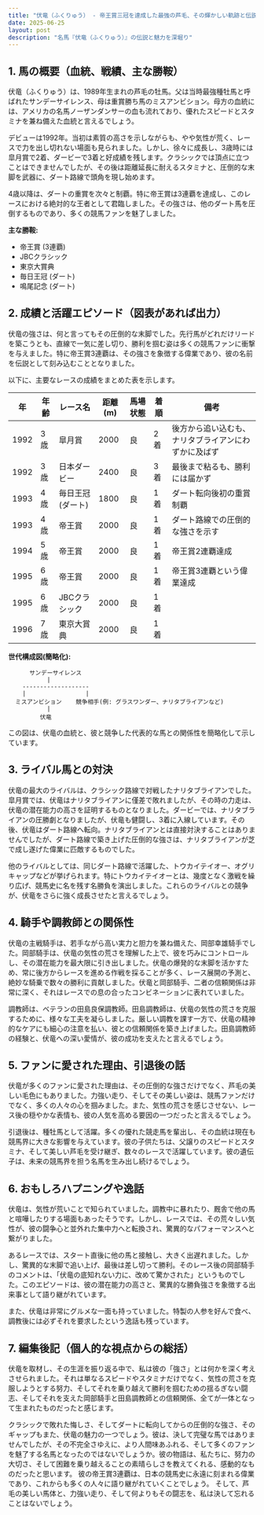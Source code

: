 ```yaml
---
title: "伏竜（ふくりゅう） - 帝王賞三冠を達成した最強の芦毛、その輝かしい軌跡と伝説"
date: 2025-06-25
layout: post
description: "名馬『伏竜（ふくりゅう）』の伝説と魅力を深堀り"
---
```


## 1. 馬の概要（血統、戦績、主な勝鞍）

伏竜（ふくりゅう）は、1989年生まれの芦毛の牡馬。父は当時最強種牡馬と呼ばれたサンデーサイレンス、母は重賞勝ち馬のミスアンビション。母方の血統には、アメリカの名馬ノーザンダンサーの血も流れており、優れたスピードとスタミナを兼ね備えた血統と言えるでしょう。

デビューは1992年。当初は素質の高さを示しながらも、やや気性が荒く、レースで力を出し切れない場面も見られました。しかし、徐々に成長し、3歳時には皐月賞で2着、ダービーで3着と好成績を残します。クラシックでは頂点に立つことはできませんでしたが、その後は距離延長に耐えるスタミナと、圧倒的な末脚を武器に、ダート路線で頭角を現し始めます。

4歳以降は、ダートの重賞を次々と制覇。特に帝王賞は3連覇を達成し、このレースにおける絶対的な王者として君臨しました。その強さは、他のダート馬を圧倒するものであり、多くの競馬ファンを魅了しました。

**主な勝鞍:**

* 帝王賞 (3連覇)
* JBCクラシック
* 東京大賞典
* 毎日王冠 (ダート)
* 鳴尾記念 (ダート)


## 2. 成績と活躍エピソード（図表があれば出力）

伏竜の強さは、何と言ってもその圧倒的な末脚でした。先行馬がどれだけリードを築こうとも、直線で一気に差し切り、勝利を掴む姿は多くの競馬ファンに衝撃を与えました。特に帝王賞3連覇は、その強さを象徴する偉業であり、彼の名前を伝説として刻み込むこととなりました。

以下に、主要なレースの成績をまとめた表を示します。

| 年 | 年齢 | レース名           | 距離(m) | 馬場状態 | 着順 | 備考                                      |
|---|-----|--------------------|---------|----------|-----|-------------------------------------------|
| 1992 | 3歳 | 皐月賞             | 2000     | 良       | 2着 | 後方から追い込むも、ナリタブライアンにわずかに及ばず |
| 1992 | 3歳 | 日本ダービー         | 2400     | 良       | 3着 | 最後まで粘るも、勝利には届かず                  |
| 1993 | 4歳 | 毎日王冠 (ダート)   | 1800     | 良       | 1着 | ダート転向後初の重賞制覇                         |
| 1993 | 4歳 | 帝王賞             | 2000     | 良       | 1着 | ダート路線での圧倒的な強さを示す                 |
| 1994 | 5歳 | 帝王賞             | 2000     | 良       | 1着 | 帝王賞2連覇達成                             |
| 1995 | 6歳 | 帝王賞             | 2000     | 良       | 1着 | 帝王賞3連覇という偉業達成                       |
| 1995 | 6歳 | JBCクラシック       | 2000     | 良       | 1着 |  |
| 1996 | 7歳 | 東京大賞典         | 2000     | 良       | 1着 |  |


**世代構成図(簡略化):**

```
      サンデーサイレンス
           |
    -------------------
    |                 |
  ミスアンビション    競争相手(例: グラスワンダー、ナリタブライアンなど)
           |
         伏竜
```

この図は、伏竜の血統と、彼と競争した代表的な馬との関係性を簡略化して示しています。


## 3. ライバル馬との対決

伏竜の最大のライバルは、クラシック路線で対戦したナリタブライアンでした。皐月賞では、伏竜はナリタブライアンに僅差で敗れましたが、その時の力走は、伏竜の潜在能力の高さを証明するものとなりました。ダービーでは、ナリタブライアンの圧勝劇となりましたが、伏竜も健闘し、3着に入線しています。その後、伏竜はダート路線へ転向。ナリタブライアンとは直接対決することはありませんでしたが、ダート路線で築き上げた圧倒的な強さは、ナリタブライアンが芝で成し遂げた偉業に匹敵するものでした。

他のライバルとしては、同じダート路線で活躍した、トウカイテイオー、オグリキャップなどが挙げられます。特にトウカイテイオーとは、幾度となく激戦を繰り広げ、競馬史に名を残す名勝負を演出しました。これらのライバルとの競争が、伏竜をさらに強く成長させたと言えるでしょう。


## 4. 騎手や調教師との関係性

伏竜の主戦騎手は、若手ながら高い実力と胆力を兼ね備えた、岡部幸雄騎手でした。岡部騎手は、伏竜の気性の荒さを理解した上で、彼を巧みにコントロールし、その潜在能力を最大限に引き出しました。伏竜の爆発的な末脚を活かすため、常に後方からレースを進める作戦を採ることが多く、レース展開の予測と、絶妙な騎乗で数々の勝利に貢献しました。伏竜と岡部騎手、二者の信頼関係は非常に深く、それはレースでの息の合ったコンビネーションに表れていました。

調教師は、ベテランの田島良保調教師。田島調教師は、伏竜の気性の荒さを克服するために、様々な工夫を凝らしました。厳しい調教を課す一方で、伏竜の精神的なケアにも細心の注意を払い、彼との信頼関係を築き上げました。田島調教師の経験と、伏竜への深い愛情が、彼の成功を支えたと言えるでしょう。


## 5. ファンに愛された理由、引退後の話

伏竜が多くのファンに愛された理由は、その圧倒的な強さだけでなく、芦毛の美しい毛色にもありました。力強い走り、そしてその美しい姿は、競馬ファンだけでなく、多くの人々の心を掴みました。また、気性の荒さを感じさせない、レース後の穏やかな表情も、彼の人気を高める要因の一つだったと言えるでしょう。

引退後は、種牡馬として活躍。多くの優れた競走馬を輩出し、その血統は現在も競馬界に大きな影響を与えています。彼の子供たちは、父譲りのスピードとスタミナ、そして美しい芦毛を受け継ぎ、数々のレースで活躍しています。彼の遺伝子は、未来の競馬界を担う名馬を生み出し続けるでしょう。


## 6. おもしろハプニングや逸話

伏竜は、気性が荒いことで知られていました。調教中に暴れたり、厩舎で他の馬と喧嘩したりする場面もあったそうです。しかし、レースでは、その荒々しい気性が、彼の闘争心と並外れた集中力へと転換され、驚異的なパフォーマンスへと繋がりました。

あるレースでは、スタート直後に他の馬と接触し、大きく出遅れました。しかし、驚異的な末脚で追い上げ、最後は差し切って勝利。そのレース後の岡部騎手のコメントは、「伏竜の底知れない力に、改めて驚かされた」というものでした。このエピソードは、彼の潜在能力の高さと、驚異的な勝負強さを象徴する出来事として語り継がれています。

また、伏竜は非常にグルメな一面も持っていました。特製の人参を好んで食べ、調教後には必ずそれを要求したという逸話も残っています。


## 7. 編集後記（個人的な視点からの総括）

伏竜を取材し、その生涯を振り返る中で、私は彼の「強さ」とは何かを深く考えさせられました。それは単なるスピードやスタミナだけでなく、気性の荒さを克服しようとする努力、そしてそれを乗り越えて勝利を掴むための揺るぎない闘志、そしてそれを支えた岡部騎手と田島調教師との信頼関係、全てが一体となって生まれたものだったと感じます。

クラシックで敗れた悔しさ、そしてダートに転向してからの圧倒的な強さ、そのギャップもまた、伏竜の魅力の一つでしょう。彼は、決して完璧な馬ではありませんでしたが、その不完全さゆえに、より人間味あふれる、そして多くのファンを魅了する名馬となったのではないでしょうか。彼の物語は、私たちに、努力の大切さ、そして困難を乗り越えることの素晴らしさを教えてくれる、感動的なものだったと思います。  彼の帝王賞3連覇は、日本の競馬史に永遠に刻まれる偉業であり、これからも多くの人々に語り継がれていくことでしょう。  そして、芦毛の美しい馬体と、力強い走り、そして何よりもその闘志を、私は決して忘れることはないでしょう。
